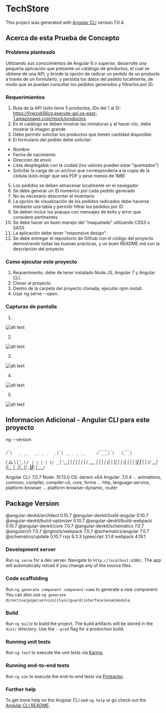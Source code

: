 # TechStore

This project was generated with [Angular CLI](https://github.com/angular/angular-cli) version 7.0.4.

## Acerca de esta Prueba de Concepto

### Problema planteado

Utilizando sus conocimientos de Angular 6 o superior, desarrolle una pequeña aplicación que presente un catálogo de productos, el cual se obtiene de una API, y brinde la opción de radicar un pedido de un producto a través de un formulario, y persista los datos del pedido localmente, de modo que se puedan consultar los pedidos generados y filtrarlos por ID.

### Requerimientos

1. Ruta de la API (sólo tiene 5 productos, IDs del 1 al 5): 
https://fvwzxk56cg.execute-api.us-east-1.amazonaws.com/mock/productos
2. En el catálogo se deben mostrar las miniaturas y al hacer clic, debe mostrar la imagen grande
3. Debe permitir solicitar los productos que tienen cantidad disponible
4. El formulario del pedido debe solicitar:
* Nombre
* Fecha de nacimiento
* Dirección de envío
* Lista desplegable con la ciudad (los valores pueden estar “quemados”)
* Solicitar la carga de un archivo que correspondería a la copia de la cédula (sólo exigir que sea PDF y pese menos de 1MB)
5. Los pedidos se deben almacenar localmente en el navegador
6. Se debe generar un ID numérico por cada pedido generado
7. No es necesario descontar el inventario
8. La opción de visualización de los pedidos radicados debe hacerse mediante una tabla y permitir filtrar los pedidos por ID
9. Se deben incluir los popups con mensajes de éxito y error que considere pertinentes
10. Se debe hacer un buen manejo del “maquetado” utilizando CSS3 o SASS
11. La aplicación debe tener “responsive design”
12. Se debe entregar el repositorio de Github con el código del proyecto demostrando todas las buenas prácticas, y un buen README.md con la descripción del proyecto

### Como ejecutar este proyecto

1. Requerimiento, debe de tener instalado Node.JS, Angular 7 y Angular CLI.
2. Clonar el proyecto.
3. Dentro de la carpeta del proyecto clonada, ejecutar npm install.
4. Usar ng serve --open.

### Capturas de pantalla
1. 
![alt text](https://raw.githubusercontent.com//EdisonGonzalez/TechStore/tree/develop/src/assets/CapturasPantallaDocumentar/VistaCatalogo.png)

2. 
![alt text](https://raw.githubusercontent.com//EdisonGonzalez/TechStore/tree/develop/src/assets/CapturasPantallaDocumentar/VistaProductos.png)

3. 
![alt text](https://raw.githubusercontent.com//EdisonGonzalez/TechStore/tree/develop/src/assets/CapturasPantallaDocumentar/VistaPedidos.png)

4. 
![alt text](https://raw.githubusercontent.com//EdisonGonzalez/TechStore/tree/develop/src/assets/CapturasPantallaDocumentar/ClickSobreUnaImagenCard.png)

5. 
![alt text](https://raw.githubusercontent.com//EdisonGonzalez/TechStore/tree/develop/src/assets/CapturasPantallaDocumentar/FuncionalidadSearchCatalogoYPedidos.png)

## Informacion Adicional - Angular CLI para este proyecto
ng --version

     _                      _                 ____ _     ___
    / \   _ __   __ _ _   _| | __ _ _ __     / ___| |   |_ _|
   / △ \ | '_ \ / _` | | | | |/ _` | '__|   | |   | |    | |
  / ___ \| | | | (_| | |_| | | (_| | |      | |___| |___ | |
 /_/   \_\_| |_|\__, |\__,_|_|\__,_|_|       \____|_____|___|
                |___/
    

Angular CLI: 7.0.7
Node: 10.13.0
OS: darwin x64
Angular: 7.0.4
... animations, common, compiler, compiler-cli, core, forms
... http, language-service, platform-browser
... platform-browser-dynamic, router

Package                           Version
-----------------------------------------------------------
@angular-devkit/architect         0.10.7
@angular-devkit/build-angular     0.10.7
@angular-devkit/build-optimizer   0.10.7
@angular-devkit/build-webpack     0.10.7
@angular-devkit/core              7.0.7
@angular-devkit/schematics        7.0.7
@angular/cli                      7.0.7
@ngtools/webpack                  7.0.7
@schematics/angular               7.0.7
@schematics/update                0.10.7
rxjs                              6.3.3
typescript                        3.1.6
webpack                           4.19.1

### Development server

Run `ng serve` for a dev server. Navigate to `http://localhost:4200/`. The app will automatically reload if you change any of the source files.

### Code scaffolding

Run `ng generate component component-name` to generate a new component. You can also use `ng generate directive|pipe|service|class|guard|interface|enum|module`.

### Build

Run `ng build` to build the project. The build artifacts will be stored in the `dist/` directory. Use the `--prod` flag for a production build.

### Running unit tests

Run `ng test` to execute the unit tests via [Karma](https://karma-runner.github.io).

### Running end-to-end tests

Run `ng e2e` to execute the end-to-end tests via [Protractor](http://www.protractortest.org/).

### Further help

To get more help on the Angular CLI use `ng help` or go check out the [Angular CLI README](https://github.com/angular/angular-cli/blob/master/README.md).
